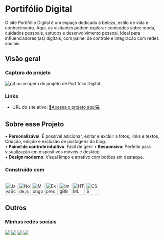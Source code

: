 # Portifólio Digital

O site Portifólio Digital é um espaço dedicado à beleza, estilo de vida e conhecimento. Aqui, os visitantes podem explorar conteúdos sobre moda, cuidados pessoais, estudos e desenvolvimento pessoal. Ideal para influenciadores (as) digitais, com painel de controle e integração com redes sociais.

## Visão geral

### Captura do projeto

<img src="" alt="gif ou imagem do projeto de Portifólio Digital">

### Links

* URL do site ativo: [🛜Acessa o projeto aqui💻](https://demo-portfolio-digital.vercel.app/)

## Sobre esse Projeto

• <strong>Personalizável</strong>: É possível adicionar, editar e excluir a fotos, links e textos, Criação, edição e exclusão de postagens do blog.<br>
• <strong>Painel de controle intuitivo</strong>: Fácil de gerir
• <strong>Responsivo</strong>: Perfeito para visualização em dispositivos móveis e desktop.<br>
• <strong>Design moderno</strong>: Visual limpo e atrativo com botões em destaque.

### Construído com

<div style="display: inline_block"><br>
<img title="JavaScript" align="center" height="40" width="40" src="https://skillicons.dev/icons?i=javascript" alt="JavaScript">
<img title="Node.js" align="center" height="40" width="40" src="https://skillicons.dev/icons?i=nodejs" alt="Node.js">
<img title="MongoDB" align="center" height="40" width="40" src="https://skillicons.dev/icons?i=mongodb" alt="MongoDB">
<img title="Express" align="center" height="40" width="40" src="https://skillicons.dev/icons?i=express" alt="Express">
<img title="ImgBB" align="center" height="40" width="40" src="https://pipedream.com/s.v0/app_1M0hkk/logo/orig" alt="ImgBB">
<img title="HTML" align="center" height="40" width="40" src="https://skillicons.dev/icons?i=html" alt="HTML">
<img title="CSS" align="center" height="40" width="40" src="https://skillicons.dev/icons?i=css" alt="CSS">
</div>

## Outros

### Minhas redes sociais

<div> 
   <a href="https://instagram.com/tales.s7" target="_blank"><img src="https://img.shields.io/badge/-Instagram-%23E4405F?style=for-the-badge&logo=instagram&logoColor=white"></a>
   <a href="https://www.linkedin.com/in/tales-santos7" target="_blank"><img src="https://img.shields.io/badge/-LinkedIn-%230077B5?style=for-the-badge&logo=linkedin&logoColor=white"></a>
   <a href="mailto:tales.js07@gmail.com"><img src="https://img.shields.io/badge/-Gmail-%23333?style=for-the-badge&logo=gmail&logoColor=white"></a>
   <a href="https://talessantos-mu.vercel.app/" target="_blank"><img src="https://img.shields.io/badge/-Portf%C3%B3lio-Ffa500?style=for-the-badge&logo=portfolio&logoColor=white"></a>
</div>
